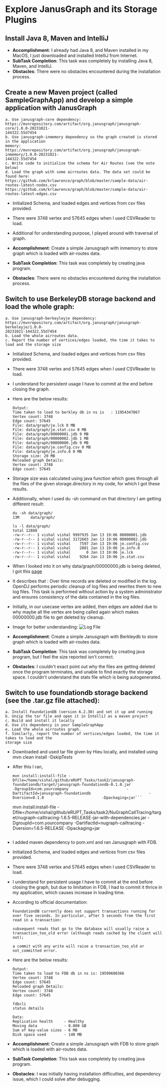 # Explore JanusGraph and its Storage Plugins
## Install Java 8, Maven and IntelliJ

- **Accomplishment**: I already had Java 8, and Maven installed in my MacOS, I just downloaded and installed IntelliJ from Internet.
- **SubTask Completion**: This task was completely by installing Java 8, Maven, and IntelliJ.
- **Obstacles**: There were no obstacles encountered during the installation process.

## Create a new Maven project (called SampleGraphApp) and develop a simple application with JanusGraph

```
a. Use janusgraph-core dependency:
https://mvnrepository.com/artifact/org.janusgraph/janusgraph-core/1.0.0-20231021-
144322.55d7454
b. Use janusgraph-inmemory dependency so the graph created is stored in the application
memory:
https://mvnrepository.com/artifact/org.janusgraph/janusgraph-inmemory/1.0.0-20231021-
144322.55d7454
c. Write code to initialize the schema for Air Routes (see the note below)
d. Load the graph with some airroutes data. The data set could be found here:
https://github.com/krlawrence/graph/blob/master/sample-data/air-routes-latest-nodes.csv
https://github.com/krlawrence/graph/blob/master/sample-data/air-routes-latest-edges.csv
```

- Initialized Schema, and loaded edges and vertices from csv files provided.
- There were 3748 vertex and 57645 edges when I used CSVReader to load.
- Additional for understanding purpose, I played around with traversal of graph.

- **Accomplishment**: Create a simple Janusgraph with inmemory to store graph which is loaded with air-routes data.
- **SubTask Completion**: This task was completely by creating java program.
- **Obstacles**: There were no obstacles encountered during the installation process.

## Switch to use BerkeleyDB storage backend and load the whole graph:
```
a. Use janusgraph-berkeyleyje dependency:
https://mvnrepository.com/artifact/org.janusgraph/janusgraph-berkeleyje/1.0.0-
20231021-144322.55d7454
b. Load the whole airroutes data.
c. Report the number of vertices/edges loaded, the time it takes to load and the storage size
```
- Initialized Schema, and loaded edges and vertices from csv files provided.
- There were 3748 vertex and 57645 edges when I used CSVReader to load.
- I understand for persistent usage I have to commit at the end before closing the graph.
- Here are the below results:
    ```
    Output:
    Time taken to load to berkley db in ns is   : 11954347867
    Vertex count: 3748
    Edge count: 57645
    File: data/graph/je.lck 0 MB
    File: data/graph/je.stat.csv 0 MB
    File: data/graph/00000001.jdb 9 MB
    File: data/graph/00000002.jdb 1 MB
    File: data/graph/00000000.jdb 9 MB
    File: data/graph/je.config.csv 0 MB
    File: data/graph/je.info.0 0 MB
    Storage size: 20 MB
    Reloaded graph Details:
    Vertex count: 3748
    Edge count: 57645
    ```
- Storage size was calculated using java function which goes through all the files of the given storage.directory in my code, for which I got these results.
- Additionally, when I used du -sh command on that directory I am getting different result:
    ```
    du -sh data/graph/
    13M     data/graph/

    ls -l data/graph/
    total 12888
    -rw-r--r-- 1 vishal vishal 9997935 Jan 13 19:06 00000001.jdb
    -rw-r--r-- 1 vishal vishal 3172603 Jan 13 19:06 00000002.jdb
    -rw-r--r-- 1 vishal vishal    7597 Jan 13 19:06 je.config.csv
    -rw-r--r-- 1 vishal vishal    2801 Jan 13 19:06 je.info.0
    -rw-r--r-- 1 vishal vishal       0 Jan 13 19:06 je.lck
    -rw-r--r-- 1 vishal vishal    9264 Jan 13 19:06 je.stat.csv
    ```
- When I looked into it on why data/graph/00000000.jdb is being deleted, I got this [page](https://www.identityfusion.com/blog/unlocking-the-mystery-behind-the-opendj-user-database#:~:text=Note%3A%20Initial%20log%20files%20are,file%20is%20created%20as%2000000001)
- It describes that : Over time records are deleted or modified in the log.  OpenDJ performs periodic cleanup of log files and rewrites them to new log files.  This task is performed without action by a system administrator and ensures consistency of the data contained in the log files.
- Initially, in our usecase vertex are added, then edges are added due to why maybe all the vertex are being called again which makes 00000000.jdb file to get deleted by cleanup.
- Image for better understanding:
![Log File](./datatbaselogprocessing1.jpg)

- **Accomplishment**: Create a simple Janusgraph with Berkleydb to store graph which is loaded with air-routes data.
- **SubTask Completion**: This task was completely by creating java program, but I feel the size reported isn't correct.
- **Obstacles**: I couldn't exact point out why the files are getting deleted once the program terminates, and unable to find exactly the storage space. I couldn't understand the stats file which is being autogenerated.

## Switch to use foundationdb storage backend (see the .tar.gz file attached):
```
a. Install FoundationDB (version 6.2.30) and set it up and running
b. Unzip the tar file and open it in IntelliJ as a maven project
c. Build and install it locally
d. Use its dependency in your SampleGraphApp
e. Load the whole airroutes graph.
f. Similarly, report the number of vertices/edges loaded, the time it takes to load and the
storage size
```
- Downloaded and used tar file given by Hieu locally, and installed using mvn clean install -DskipTests
- After this I ran, 
    ```
    mvn install:install-file -Dfile=/home/vishal/github/eRUPT_Tasks/task2/janusgraph-foundationdb/target/janusgraph-foundationdb-0.1.0.jar                          -DgroupId=com.yourcompany                          -DartifactId=janusgraph-foundationdb                          -Dversion=0.1.0                          -Dpackaging=jar```
    ```
    mvn install:install-file -Dfile=/home/vishal/github/eRUPT_Tasks/task2/NuGraphCallTracing/target/nugraph-calltracing-1.6.5-RELEASE-jar-with-dependencies.jar                         -DgroupId=com.yourcompany                          -DartifactId=nugraph-calltracing                          -Dversion=1.6.5-RELEASE                          -Dpackaging=jar
    ```
- I added maven dependency to pom.xml and ran Janusgraph with FDB.
- Initialized Schema, and loaded edges and vertices from csv files provided.
- There were 3748 vertex and 57645 edges when I used CSVReader to load.
- I understand for persistent usage I have to commit at the end before closing the graph, but due to limitation in FDB, I had to commit it thrice in my application, which causes increase in loading time.
- According to official documentation:
    ```
    FoundationDB currently does not support transactions running for over five seconds. In particular, after 5 seconds from the first read in a transaction:

    subsequent reads that go to the database will usually raise a transaction_too_old error (although reads cached by the client will not);

    a commit with any write will raise a transaction_too_old or not_committed error.
    ```

- Here are the below results:
    ```
    Output:
    Time taken to load to FDB db in ns is: 19599680366
    Vertex count: 3748
    Edge count: 57645
    Reloaded graph Details:
    Vertex count: 3748
    Edge count: 57645
    ```
    ```
    fdbcli
    status details

    Data:
    Replication health     - Healthy
    Moving data            - 0.000 GB
    Sum of key-value sizes - 6 MB
    Disk space used        - 140 MB
    ```

- **Accomplishment**: Create a simple Janusgraph with FDB to store graph which is loaded with air-routes data.
- **SubTask Completion**: This task was completely by creating java program.
- **Obstacles**: I was initially having installation difficulties, and dependency issue, which I could solve after debugging.